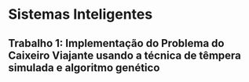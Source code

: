 # Sistemas Inteligentes

## Trabalho 1: Implementação do Problema do Caixeiro Viajante usando a técnica de têmpera simulada e algoritmo genético
